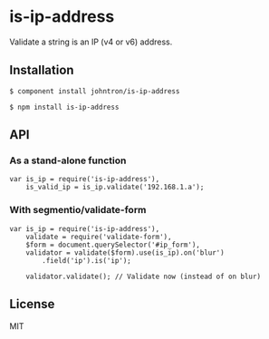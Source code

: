 # is-ip-address

  Validate a string is an IP (v4 or v6) address.

## Installation
  
```
$ component install johntron/is-ip-address
```
```
$ npm install is-ip-address
```

## API

### As a stand-alone function

```
var is_ip = require('is-ip-address'),
	is_valid_ip = is_ip.validate('192.168.1.a');
```
	
### With segmentio/validate-form

```
var is_ip = require('is-ip-address'),
	validate = require('validate-form'),
	$form = document.querySelector('#ip_form'),
	validator = validate($form).use(is_ip).on('blur')
		.field('ip').is('ip');
		
	validator.validate(); // Validate now (instead of on blur)
```

## License

  MIT
